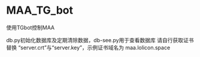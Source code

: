 # MAA_TG_bot
使用TGbot控制MAA

db.py初始化数据库及定期清除数据，db-see.py用于查看数据库
请自行获取证书替换 “server.crt”与“server.key”，示例证书域名为 maa.lolicon.space 